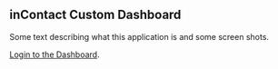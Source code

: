 ## inContact Custom Dashboard
Some text describing what this application is and some screen shots.

[Login to the Dashboard](https://agarciamog.github.io/incontact-dashboard/redirect).
